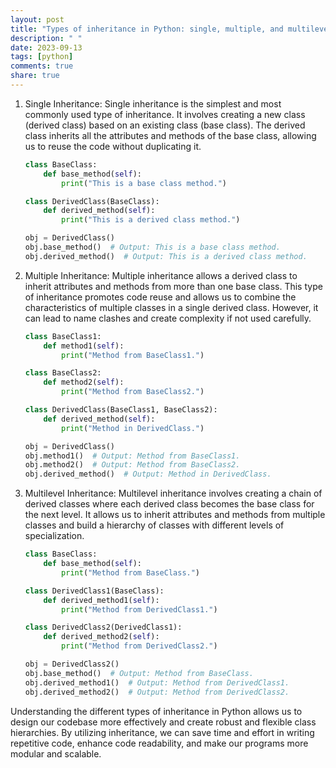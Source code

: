 ```yaml
---
layout: post
title: "Types of inheritance in Python: single, multiple, and multilevel"
description: " "
date: 2023-09-13
tags: [python]
comments: true
share: true
---
```


1. Single Inheritance:
   Single inheritance is the simplest and most commonly used type of inheritance. It involves creating a new class (derived class) based on an existing class (base class). The derived class inherits all the attributes and methods of the base class, allowing us to reuse the code without duplicating it.

   ```python
   class BaseClass:
       def base_method(self):
           print("This is a base class method.")
   
   class DerivedClass(BaseClass):
       def derived_method(self):
           print("This is a derived class method.")
   
   obj = DerivedClass()
   obj.base_method()  # Output: This is a base class method.
   obj.derived_method()  # Output: This is a derived class method.
   ```

2. Multiple Inheritance:
   Multiple inheritance allows a derived class to inherit attributes and methods from more than one base class. This type of inheritance promotes code reuse and allows us to combine the characteristics of multiple classes in a single derived class. However, it can lead to name clashes and create complexity if not used carefully.

   ```python
   class BaseClass1:
       def method1(self):
           print("Method from BaseClass1.")
   
   class BaseClass2:
       def method2(self):
           print("Method from BaseClass2.")
   
   class DerivedClass(BaseClass1, BaseClass2):
       def derived_method(self):
           print("Method in DerivedClass.")
   
   obj = DerivedClass()
   obj.method1()  # Output: Method from BaseClass1.
   obj.method2()  # Output: Method from BaseClass2.
   obj.derived_method()  # Output: Method in DerivedClass.
   ```

3. Multilevel Inheritance:
   Multilevel inheritance involves creating a chain of derived classes where each derived class becomes the base class for the next level. It allows us to inherit attributes and methods from multiple classes and build a hierarchy of classes with different levels of specialization.

   ```python
   class BaseClass:
       def base_method(self):
           print("Method from BaseClass.")
   
   class DerivedClass1(BaseClass):
       def derived_method1(self):
           print("Method from DerivedClass1.")
   
   class DerivedClass2(DerivedClass1):
       def derived_method2(self):
           print("Method from DerivedClass2.")
   
   obj = DerivedClass2()
   obj.base_method()  # Output: Method from BaseClass.
   obj.derived_method1()  # Output: Method from DerivedClass1.
   obj.derived_method2()  # Output: Method from DerivedClass2.
   ```

Understanding the different types of inheritance in Python allows us to design our codebase more effectively and create robust and flexible class hierarchies. By utilizing inheritance, we can save time and effort in writing repetitive code, enhance code readability, and make our programs more modular and scalable.